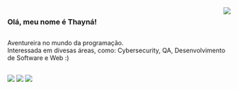 <img align='right' src="https://github-readme-stats.vercel.app/api?username=atatassis&show_icons=true&title_color=783c00&text_color=af552e&icon_color=783c00&bg_color=f8efd4&cache_seconds=2300">

### Olá, meu nome é Thayná!
##

<p> Aventureira no mundo da programação. <br/> Interessada em divesas áreas, como: Cybersecurity, QA, Desenvolvimento de Software e Web :) </p>

##

<div>
  <img src="https://img.shields.io/badge/Instagram-E4405F?style=plastic&logo=instagram&logoColor=white" /> 
  <img src="https://img.shields.io/badge/LinkedIn-0077B5?style=plastic&logo=linkedin&logoColor=white"/> 
  <img src="https://img.shields.io/badge/GitHub-100000?style=plastic&logo=github&logoColor=white"/>
</div>
